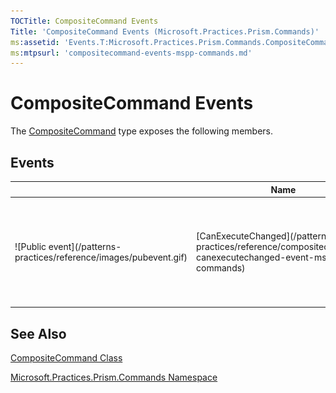 ```yaml
---
TOCTitle: CompositeCommand Events
Title: 'CompositeCommand Events (Microsoft.Practices.Prism.Commands)'
ms:assetid: 'Events.T:Microsoft.Practices.Prism.Commands.CompositeCommand'
ms:mtpsurl: 'compositecommand-events-mspp-commands.md'
---
```


# CompositeCommand Events

The [CompositeCommand](/patterns-practices/reference/compositecommand-class-mspp-commands) type exposes the following members.

## Events

<table>
<colgroup>
<col width="33%" />
<col width="33%" />
<col width="33%" />
</colgroup>
<thead>
<tr class="header">
<th> </th>
<th>Name</th>
<th>Description</th>
</tr>
</thead>
<tbody>
<tr class="odd">
<td>![Public event](/patterns-practices/reference/images/pubevent.gif)</td>
<td>[CanExecuteChanged](/patterns-practices/reference/compositecommand-canexecutechanged-event-mspp-commands)</td>
<td><div class="summary">
Occurs when any of the registered commands raise [CanExecuteChanged](http://msdn.microsoft.com/en-us/library/ms523106). You must keep a hard reference to the handler to avoid garbage collection and unexpected results. See remarks for more information.
</div></td>
</tr>
</tbody>
</table>

## See Also

[CompositeCommand Class](/patterns-practices/reference/compositecommand-class-mspp-commands)

[Microsoft.Practices.Prism.Commands Namespace](/patterns-practices/reference/mspp-commands-namespace)
